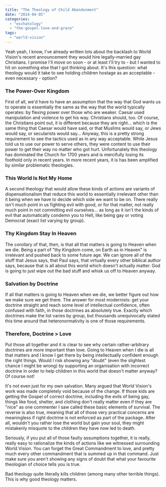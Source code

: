 ```yaml
---
title: "The Theology of Child Abandonment"
date: "2014-04-05"
categories: 
  - "eschatology"
  - "the-gospel-love-and-grace"
tags: 
  - "world-vision"
---
```


Yeah yeah, I know, I've already written lots about the backlash to World Vision's recent announcement they would hire legally-married gay Christians. I promise I'll move on soon - or at least I'll try to - but I wanted to hit on something else that I got thinking about. It's this question: what theology would it take to see holding children hostage as an acceptable - even necessary - option?

### <!--more-->The Power-Over Kingdom

First of all, we'd have to have an assumption that the way that God wants us to operate is essentially the same as the way that the world typically operates: by flexing power over those who are weaker. Caesar used manipulation and violence to get his way. Christians should, too. Of course, the Christians point out, it is different because they are right... which is the same thing that Caesar would have said, or that Muslims would say, or Jews would say, or secularists would say... Anyway, this is a pretty strong requirement to see the tactics used as in any way acceptable. While Jesus told us to use our power to serve others, they were content to use their power to get their way no matter who got hurt. Unfortunately this theology has dominated the Church for 1700 years and is mercifully losing its foothold only in recent years. In more recent years, it is has been amplified by similar problematic theologies.

### This World Is Not My Home

A second theology that would allow these kinds of actions are variants of dispensationalism that reduce this world to essentially irrelevant other than it being when we have to decide which side we want to be on. There really isn't much point in us fighting evil with good, or for that matter, not really much point in not committing evil ourselves... as long as it isn't the kinds of evil that automatically condemn you to Hell, like being gay or voting Democrat (exact list varying by group).

### Thy Kingdom Stay In Heaven

The corollary of that, then, is that all that matters is going to Heaven when we die. Being a part of "thy Kingdom come, on Earth as in Heaven" is irrelevant and pushed back to some future age. We can ignore all of the stuff that Jesus says, that Paul says, that virtually every other biblical author says, because that is all about this world which doesn't actually matter. God is going to just wipe out the bad stuff and whisk us off to Heaven anyway.

### Salvation by Doctrine

If all that matters is going to Heaven when we die, we better figure out how we make sure we get there. The answer for most modernists: get your doctrine straight and reach some level of intellectual confidence, often confused with faith, in those doctrines as absolutely true. Exactly which doctrines make the list varies by group, but thousands unequivocally stated this time around that heteronormativity is one of those requirements.

### Therefore, Doctrine > Love

Put those all together and it is clear to see why certain rather-arbitrary doctrines are more important than love. Going to Heaven when I die is all that matters and I know I get there by being intellectually confident enough the right things. Would I risk showing any "doubt" (even the slightest chance I might be wrong) by supporting an organisation with incorrect doctrine in order to help children in this world that doesn't matter anyway? Of course not!

It's not even just for my own salvation. Many argued that World Vision's work was made completely void because of the change. If those kids are getting the Gospel of correct doctrine, including the evils of being gay, things like food, shelter, and clothing don't really matter even if they are "nice" as one commenter I saw called these basic elements of survival. The reverse is also true, meaning that all of those very practical concerns are meaningless if right doctrine is not enforced as part of the package. After all, wouldn't you rather lose the world but gain your soul, they might mistakenly misquote to the children they have now led to death.

Seriously, if you put all of those faulty assumptions together, it is really, really easy to rationalize the kinds of actions like we witnessed surrounding World Vision. You can forget the Great Commandment to love, and pretty much every other commandment that is summed up in that command. Just make sure you aren't showing any signs of doubt that what your favourite theologian of choice tells you is true.

Bad theology quite literally kills children (among many other terrible things). This is why good theology matters.
